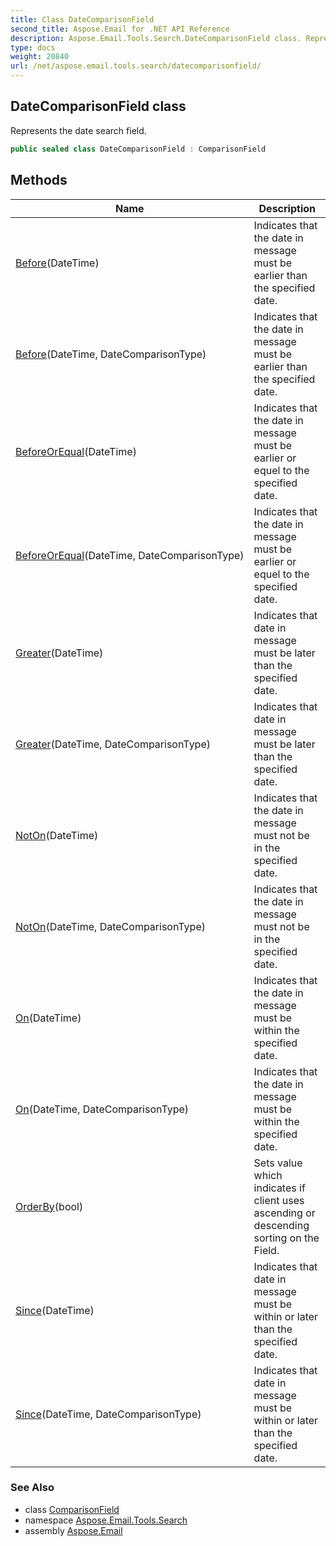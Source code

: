 ```yaml
---
title: Class DateComparisonField
second_title: Aspose.Email for .NET API Reference
description: Aspose.Email.Tools.Search.DateComparisonField class. Represents the date search field
type: docs
weight: 20840
url: /net/aspose.email.tools.search/datecomparisonfield/
---
```

## DateComparisonField class

Represents the date search field.

```csharp
public sealed class DateComparisonField : ComparisonField
```

## Methods

| Name | Description |
| --- | --- |
| [Before](../../aspose.email.tools.search/datecomparisonfield/before/#before)(DateTime) | Indicates that the date in message must be earlier than the specified date. |
| [Before](../../aspose.email.tools.search/datecomparisonfield/before/#before_1)(DateTime, DateComparisonType) | Indicates that the date in message must be earlier than the specified date. |
| [BeforeOrEqual](../../aspose.email.tools.search/datecomparisonfield/beforeorequal/#beforeorequal)(DateTime) | Indicates that the date in message must be earlier or equel to the specified date. |
| [BeforeOrEqual](../../aspose.email.tools.search/datecomparisonfield/beforeorequal/#beforeorequal_1)(DateTime, DateComparisonType) | Indicates that the date in message must be earlier or equel to the specified date. |
| [Greater](../../aspose.email.tools.search/datecomparisonfield/greater/#greater)(DateTime) | Indicates that date in message must be later than the specified date. |
| [Greater](../../aspose.email.tools.search/datecomparisonfield/greater/#greater_1)(DateTime, DateComparisonType) | Indicates that date in message must be later than the specified date. |
| [NotOn](../../aspose.email.tools.search/datecomparisonfield/noton/#noton)(DateTime) | Indicates that the date in message must not be in the specified date. |
| [NotOn](../../aspose.email.tools.search/datecomparisonfield/noton/#noton_1)(DateTime, DateComparisonType) | Indicates that the date in message must not be in the specified date. |
| [On](../../aspose.email.tools.search/datecomparisonfield/on/#on)(DateTime) | Indicates that the date in message must be within the specified date. |
| [On](../../aspose.email.tools.search/datecomparisonfield/on/#on_1)(DateTime, DateComparisonType) | Indicates that the date in message must be within the specified date. |
| [OrderBy](../../aspose.email.tools.search/comparisonfield/orderby/)(bool) | Sets value which indicates if client uses ascending or descending sorting on the Field. |
| [Since](../../aspose.email.tools.search/datecomparisonfield/since/#since)(DateTime) | Indicates that date in message must be within or later than the specified date. |
| [Since](../../aspose.email.tools.search/datecomparisonfield/since/#since_1)(DateTime, DateComparisonType) | Indicates that date in message must be within or later than the specified date. |

### See Also

* class [ComparisonField](../comparisonfield/)
* namespace [Aspose.Email.Tools.Search](../../aspose.email.tools.search/)
* assembly [Aspose.Email](../../)


